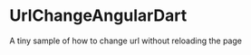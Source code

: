 UrlChangeAngularDart
====================

A tiny sample of how to change url without reloading the page
